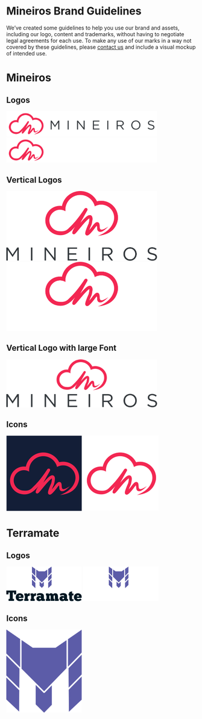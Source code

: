 # Mineiros Brand Guidelines

We’ve created some guidelines to help you use our brand and assets, including
our logo, content and trademarks, without having to negotiate legal agreements
for each use. To make any use of our marks in a way not covered by these
guidelines, please [contact us](https://www.mineiros.io/contact/) and include a visual mockup of intended use.

# Mineiros

## Logos

<img src="./mineiros-primary-logo.svg" width="400" />

<img src="./mineiros-primary-logo-white-font.svg" width="400" />

## Vertical Logos

<img src="./mineiros-vertical-logo.svg" width="400" />

<img src="./mineiros-vertical-logo-white-font.svg" width="400" />

## Vertical Logo with large Font

<img src="./mineiros-vertical-logo-larger-font.svg" width="400" />

## Icons

<img src="./mineiros-icon.svg" width="200" />

<img src="./mineiros-icon-transparent.svg" width="200" />

# Terramate

## Logos

<img src="./terramate-vertical-logo-black-font.svg" width="200" />

<img src="./terramate-vertical-logo-white-font.svg" width="200" />

## Icons

<img src="./terramate-logo.svg" width="200" />
